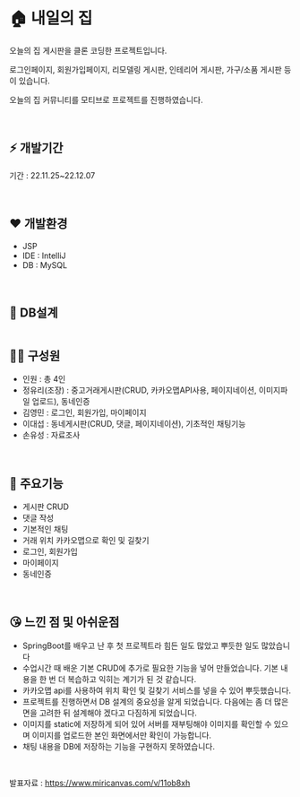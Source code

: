 # 🏠 내일의 집
<P>오늘의 집 게시판을 클론 코딩한 프로젝트입니다.</P>
<P>로그인페이지, 회원가입페이지, 리모델링 게시판, 인테리어 게시판, 가구/소품 게시판 등이 있습니다.</P>
<P>오늘의 집 커뮤니티를 모티브로 프로젝트를 진행하였습니다.</P>

<br>

## ⚡ 개발기간 

<P>기간 :  22.11.25~22.12.07</P>
<br>

##  ❤ 개발환경
- JSP
- IDE : IntelliJ
- DB : MySQL

<br>

## 🧡 DB설계
<img src=""/>

  
## 🏃‍♂️ 구성원
- 인원 : 총 4인 
- 정유리(조장) : 중고거래게시판(CRUD, 카카오맵API사용, 페이지네이션, 이미지파일 업로드), 동네인증  
- 김영민 : 로그인, 회원가입, 마이페이지
- 이대섭 : 동네게시판(CRUD, 댓글, 페이지네이션), 기초적인 채팅기능
- 손유성 : 자료조사

<br>
  
## 🤩 주요기능
- 게시판 CRUD
- 댓글 작성
- 기본적인 채팅
- 거래 위치 카카오맵으로 확인 및 길찾기
- 로그인, 회원가입
- 마이페이지
- 동네인증

<br>
  
## 😘 느낀 점 및 아쉬운점
- SpringBoot를 배우고 난 후 첫 프로젝트라 힘든 일도 많았고 뿌듯한 일도 많았습니다
- 수업시간 때 배운 기본 CRUD에 추가로 필요한 기능을 넣어 만들었습니다. 기본 내용을 한 번 더 복습하고 익히는 계기가 된 것 같습니다.
- 카카오맵 api를 사용하여 위치 확인 및 길찾기 서비스를 넣을 수 있어 뿌듯했습니다.
- 프로젝트를 진행하면서 DB 설계의 중요성을 알게 되었습니다. 다음에는 좀 더 많은 면을 고려한 뒤 설계해야 겠다고 다짐하게 되었습니다.
- 이미지를 static에 저장하게 되어 있어 서버를 재부팅해야 이미지를 확인할 수 있으며 이미지를 업로드한 본인 화면에서만 확인이 가능합니다. 
- 채팅 내용을 DB에 저장하는 기능을 구현하지 못하였습니다. 


<BR>

발표자료 : https://www.miricanvas.com/v/11ob8xh
